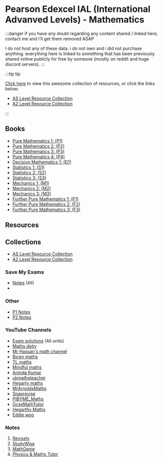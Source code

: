 # Pearson Edexcel IAL (International Advanved Levels) - Mathematics


:::danger
if you have any doubt regarding any content shared / linked here, contact me and i'll get them removed ASAP

I do not host any of these data. i do not own and i did not purchase anything. everything here is linked to something that has been previously shared online publicly for free by someone (mostly on reddit and huge discord servers).
:::

:::tip tip

[Click here](#resources) to view this awesome collection of resources, or click the links below:
- [AS Level Resource Collection](https://drive.google.com/drive/folders/1zdctBrmBvbS6eK0pUOXiZuonyzrl_zHb)
- [A2 Level Resource Collection](https://drive.google.com/drive/folders/1-Vc4VryLTIBMCm-pKuCgUQvkOrIaXPNr)

:::

## Books

- [Pure Mathematics 1: (P1)](https://mega.nz/file/PhtD2DDI#tj1NAXmZrLmTi3IkshvwAIwKvLFlUmh3VxhDX_G54Zg)
- [Pure Mathematics 2: (P2)](https://mega.nz/file/HwkT2JRa#5iVNstc5Lv71u76c8XY0R64WDZLUb4Vk-4JIuttEwMY)
- [Pure Mathematics 3: (P3)](https://mega.nz/file/i4MRRa7b#T6NuZlAPVqdzK7hZ1z9i5nraALTfbgCqhKAVdSei1iE)
- [Pure Mathematics 4: (P4)](https://mega.nz/file/il0HGBYK#RfoKzUXthvgmSYXIx7eMrhE1AT63-oisXmfFAH5ZCvY)
- [Decision Mathematics 1: (D1)](https://mega.nz/file/mgM31STA#V3GkN6wAs8mot4_bl3BKHb5Ce5Qrs1rTjPNDBWy5J1c)
- [Statistics 1: (S1)](https://mega.nz/file/X98R3bbA#rjGJQBndDKnuN5KWEi8Uo9S_kt3lmApDq9pFLFfOYz8)
- [Statistics 2: (S2)](https://mega.nz/file/z5klBBgT#1MdvBZ6g_WTDWuH3thlLHm0bLO9V0BwjvkAuFMVYwX8)
- [Statistics 3: (S3)](https://mega.nz/file/XoVHUQTD#AQFolzcGIddiIF0WDKM8MzCy1hryeApjF-L8I8h9E44)
- [Mechanics 1: (M1)](https://mega.nz/file/CkNDQQCT#VI_zUTftBUx3Wu5lMlKWirNa-t5Zb9DXSJ53DJvNNYs)
- [Mechanics 2: (M2)](https://mega.nz/file/St113BjZ#zaEzffRh0GUMzB2sTmuXU1tATdt_TE-7rVuw54sfGmI)
- [Mechanics 3: (M3)](https://mega.nz/file/719BFBZQ#gSPyuDSn2oy6xs9Gzd2op9iC6Bb6QVpbUO9TwGgz3F4)
- [Further Pure Mathematics 1: (F1)](https://mega.nz/file/yhEnEIJJ#GY9BVHbwEClZBtmWmoE5wMLqF2f3Jvf_0WV8Ua3GvDY)
- [Further Pure Mathematics 2: (F2)](https://mega.nz/file/79UHxKYD#nxlXwGcGvOYBrGfujvTjUVsZ1KjRD-35dFzD-1LC_1I)
- [Further Pure Mathematics 3: (F3)](https://mega.nz/file/m0NF1KKY#vJvL7mDjDCxZsGqLScbgnJBXjt4nCby44LDAcC_vNjc)


## Resources

## Collections

- [AS Level Resource Collection](https://drive.google.com/drive/folders/1znSggOp_IbMbQQPpseEYGM4akyT_08EV?usp=drive_link)
- [A2 Level Resource Collection](https://drive.google.com/drive/folders/107BEVqltvaHhkhs_AaNiQVpQhNtEQCix?usp=drive_link)

### Save My Exams

- [Notes](https://drive.google.com/drive/folders/1wN55o4kSc3B9cJyAUS8FVne5Z3ioAo54) (All)
- 

### Other

- [P1 Notes](https://drive.google.com/file/d/1mYqTlLcmQ0AjldQY7b2U3pddXWXw4-z3/view?usp=drive_link)
- [P2 Notes](https://drive.google.com/file/d/1Px-fq2FXh-jlszUcwL2BHDzliwgmvpKB/view?usp=drive_link) 

### YouTube Channels

- [Exam solutions](https://www.youtube.com/@ExamSolutions_Maths) (All units)
- [Maths deity](https://www.youtube.com/@MathsDeity)
- [Mr Hassan's math channel](https://www.youtube.com/@MrHassaansMathsChannel)
- [Bicen maths](https://www.youtube.com/@BicenMaths)
- [TL maths](https://www.youtube.com/@TLMaths)
- [Mindful maths](https://www.youtube.com/@MindfulMaths)
- [Aninda Kumar](https://www.youtube.com/@Aninda_Kumar)
- [ukmathsteacher](https://www.youtube.com/@schoolmaths)
- [Hegarty maths](https://www.youtube.com/@HEGARTYMATHS)
- [MrArnoldsMaths](https://www.youtube.com/@MrArnoldsMaths)
- [Snaprevise](https://www.youtube.com/@snaprevise)
- [PIBYME_Maths](https://www.youtube.com/@PIBYME)
- [GcseMathTutor](https://www.youtube.com/@TheGCSEMathsTutor)
- [Hegarthy Maths](https://www.youtube.com/@HEGARTYMATHS)
- [Eddie woo](https://www.youtube.com/@misterwootube)

### Notes

1. [Revisely](https://www.revisely.co.uk/alevel/maths/edexcel/)
2. [StudyWise](https://studywise.co.uk/a-level-revision/maths/)
3. [MathGenie](https://www.mathsgenie.co.uk/newalevel.html)
4. [Physics & Maths Tutor](https://www.physicsandmathstutor.com/maths-revision/)
